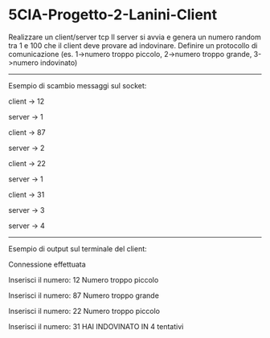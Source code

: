 # 5CIA-Progetto-2-Lanini-Client

Realizzare un client/server tcp
Il server si avvia e genera un numero random tra 1 e 100 che il client deve provare ad indovinare.
Definire un protocollo di comunicazione (es. 1->numero troppo piccolo, 2->numero troppo grande, 3->numero indovinato)

---

Esempio di scambio messaggi sul socket:

client -> 12

server -> 1

client -> 87

server -> 2

client -> 22

server -> 1

client -> 31

server -> 3

server -> 4

 ---
Esempio di output sul terminale del client:

Connessione effettuata

Inserisci il numero:
12
Numero troppo piccolo

Inserisci il numero:
87
Numero troppo grande

Inserisci il numero:
22
Numero troppo piccolo

Inserisci il numero:
31
HAI INDOVINATO IN 4 tentativi
